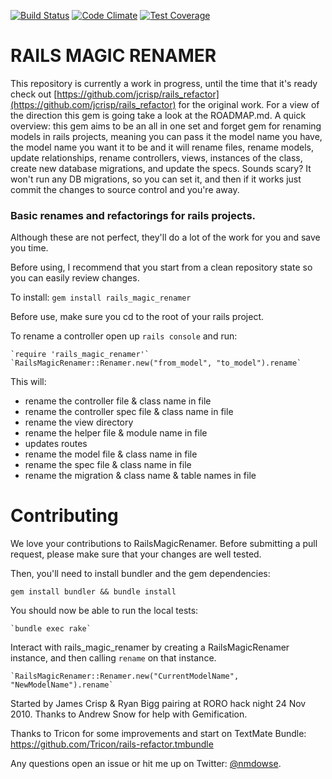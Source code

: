 [![Build Status](https://img.shields.io/travis/nickdowse/rails_magic_renamer.svg)](https://travis-ci.org/nickdowse/rails_magic_renamer) [![Code Climate](https://codeclimate.com/github/nickdowse/rails_magic_renamer/badges/gpa.svg)](https://codeclimate.com/github/nickdowse/rails_magic_renamer) 
[![Test Coverage](https://codeclimate.com/github/nickdowse/rails_magic_renamer/badges/coverage.svg)](https://codeclimate.com/github/nickdowse/rails_magic_renamer/coverage)
  

# RAILS MAGIC RENAMER

This repository is currently a work in progress, until the time that it's ready check out [https://github.com/jcrisp/rails_refactor](https://github.com/jcrisp/rails_refactor) for the original work. For a view of the direction this gem is going take a look at the ROADMAP.md. A quick overview: this gem aims to be an all in one set and forget gem for renaming models in rails projects, meaning you can pass it the model name you have, the model name you want it to be and it will rename files, rename models, update relationships, rename controllers, views, instances of the class, create new database migrations, and update the specs. Sounds scary? It won't run any DB migrations, so you can set it, and then if it works just commit the changes to source control and you're away.

### Basic renames and refactorings for rails projects.
Although these are not perfect, they'll do a lot of the work for you 
and save you time. 

Before using, I recommend that you start from a clean repository state so 
you can easily review changes.

To install:
    `gem install rails_magic_renamer`

Before use, make sure you cd to the root of your rails project.

To rename a controller open up `rails console` and run:

    `require 'rails_magic_renamer'`
    `RailsMagicRenamer::Renamer.new("from_model", "to_model").rename`

This will:

* rename the controller file & class name in file
* rename the controller spec file & class name in file
* rename the view directory
* rename the helper file & module name in file
* updates routes
* rename the model file & class name in file
* rename the spec file & class name in file
* rename the migration & class name & table names in file

# Contributing

We love your contributions to RailsMagicRenamer. Before submitting a pull request, please make sure that your changes are well tested.

Then, you'll need to install bundler and the gem dependencies:

  `gem install bundler && bundle install`

  You should now be able to run the local tests:

    `bundle exec rake`

Interact with rails_magic_renamer by creating a RailsMagicRenamer instance, and then calling `rename` on that instance.
  
    `RailsMagicRenamer::Renamer.new("CurrentModelName", "NewModelName").rename`

Started by James Crisp & Ryan Bigg pairing at RORO hack night 24 Nov 2010.
Thanks to Andrew Snow for help with Gemification.

Thanks to Tricon for some improvements and start on TextMate Bundle:
https://github.com/Tricon/rails-refactor.tmbundle

Any questions open an issue or hit me up on Twitter: [@nmdowse](https://twitter.com/nmdowse).
